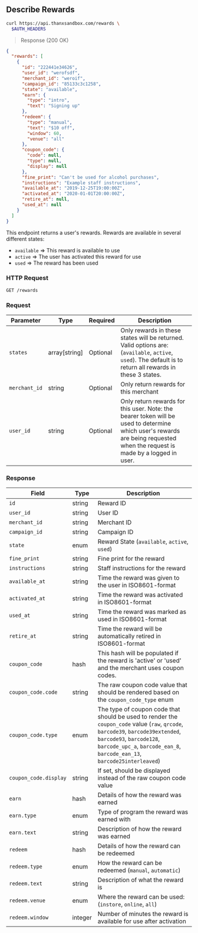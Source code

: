 ## Describe Rewards

```bash
curl https://api.thanxsandbox.com/rewards \
  $AUTH_HEADERS
```

> Response (200 OK)

```json
{
  "rewards": [
    {
      "id": "222441e34626",
      "user_id": "werofsdf",
      "merchant_id": "weroif",
      "campaign_id": "85133c3c1258",
      "state": "available",
      "earn": {
        "type": "intro",
        "text": "Signing up"
      },
      "redeem": {
        "type": "manual",
        "text": "$10 off",
        "window": 60,
        "venue": "all"
      },
      "coupon_code": {
        "code": null,
        "type": null,
        "display": null
      },
      "fine_print": "Can't be used for alcohol purchases",
      "instructions": "Example staff instructions",
      "available_at": "2019-12-25T19:00:00Z",
      "activated_at": "2020-01-01T20:00:00Z",
      "retire_at": null,
      "used_at": null
    }
  ]
}
```

This endpoint returns a user's rewards. Rewards are available in several
different states:
- `available` => This reward is available to use
- `active` => The user has activated this reward for use
- `used` => The reward has been used

### HTTP Request

`GET /rewards`

### Request

Parameter | Type | Required | Description
--------- | ---- | -------- | -----------
`states` | array[string] | Optional | Only rewards in these states will be returned. Valid options are: (`available`, `active`, `used`). The default is to return all rewards in these 3 states.
`merchant_id` | string | Optional | Only return rewards for this merchant
`user_id` | string | Optional | Only return rewards for this user. Note: the bearer token will be used to determine which user's rewards are being requested when the request is made by a logged in user.

### Response

Field | Type | Description
----- | ---- | -----------
`id` | string | Reward ID
`user_id` | string | User ID
`merchant_id` | string | Merchant ID
`campaign_id` | string | Campaign ID
`state` | enum | Reward State (`available`, `active`, `used`)
`fine_print` | string | Fine print for the reward
`instructions` | string | Staff instructions for the reward
`available_at` | string | Time the reward was given to the user in ISO8601-format
`activated_at` | string | Time the reward was activated in ISO8601-format
`used_at` | string | Time the reward was marked as used in ISO8601-format
`retire_at` | string | Time the reward will be automatically retired in ISO8601-format
`coupon_code` | hash | This hash will be populated if the reward is 'active' or 'used' and the merchant uses coupon codes.
`coupon_code.code` | string | The raw coupon code value that should be rendered based on the `coupon_code_type` enum
`coupon_code.type` | enum | The type of coupon code that should be used to render the `coupon_code` value (`raw`, `qrcode`, `barcode39`, `barcode39extended`, `barcode93`, `barcode128`, `barcode_upc_a`, `barcode_ean_8`, `barcode_ean_13`, `barcode25interleaved`)
`coupon_code.display` | string | If set, should be displayed instead of the raw coupon code value
`earn` | hash | Details of how the reward was earned
`earn.type` | enum | Type of program the reward was earned with
`earn.text` | string | Description of how the reward was earned
`redeem` | hash | Details of how the reward can be redeemed
`redeem.type` | enum | How the reward can be redeemed (`manual`, `automatic`)
`redeem.text` | string | Description of what the reward is
`redeem.venue` | enum | Where the reward can be used: (`instore`, `online`, `all`)
`redeem.window` | integer | Number of minutes the reward is available for use after activation
